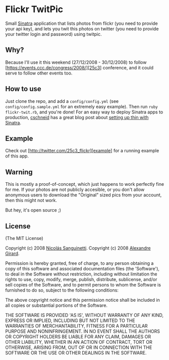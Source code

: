 # Flickr TwitPic

Small [Sinatra][] application that lists photos from flickr (you need to provide your
api key), and lets you twit this photos on twitter (you need to provide your twitter
login and password) using twitpic.

## Why?

Because I'll use it this weekend (27/12/2008 - 30/12/2008) to follow 
[https://events.ccc.de/congress/2008/][25c3] conference, and it could serve to
follow other events too.

## How to use

Just clone the repo, and add a `config/config.yml` (see `config/config.sample.yml` for an
extremely easy example). Then run `ruby flickr-twit.rb`, and you're done! For an easy 
way to deploy Sinatra apps to production, [cschneid][] has a great blog post about [setting 
up thin with Sinatra][thin-setup].

## Example

Check out [http://twitter.com/25c3_flickr][example] for a running example of this app.

## Warning

This is mostly a proof-of-concept, which just happens to work perfectly fine for me. 
If your photos are not publicly accesible, or you don't allow anonymous users to download 
the "Original" sized pics from your account, then this might not work.

But hey, it's open source ;)

## License

(The MIT License)

Copyright (c) 2008 [Nicolás Sanguinetti][foca].
Copyright (c) 2008 [Alexandre Girard][alx].

Permission is hereby granted, free of charge, to any person obtaining
a copy of this software and associated documentation files (the
'Software'), to deal in the Software without restriction, including
without limitation the rights to use, copy, modify, merge, publish,
distribute, sublicense, and/or sell copies of the Software, and to
permit persons to whom the Software is furnished to do so, subject to
the following conditions:

The above copyright notice and this permission notice shall be
included in all copies or substantial portions of the Software.

THE SOFTWARE IS PROVIDED 'AS IS', WITHOUT WARRANTY OF ANY KIND,
EXPRESS OR IMPLIED, INCLUDING BUT NOT LIMITED TO THE WARRANTIES OF
MERCHANTABILITY, FITNESS FOR A PARTICULAR PURPOSE AND NONINFRINGEMENT.
IN NO EVENT SHALL THE AUTHORS OR COPYRIGHT HOLDERS BE LIABLE FOR ANY
CLAIM, DAMAGES OR OTHER LIABILITY, WHETHER IN AN ACTION OF CONTRACT,
TORT OR OTHERWISE, ARISING FROM, OUT OF OR IN CONNECTION WITH THE
SOFTWARE OR THE USE OR OTHER DEALINGS IN THE SOFTWARE.

[Sinatra]:    http://sinatrarb.com
[cschneid]:   http://gittr.com
[thin-setup]: http://gittr.com/index.php/archive/deploying-sinatra-via-thin-and-lighttpd/
[foca]:       http://nicolassanguinetti.info
[example]:    https://twitter.com/25c3_flickr
[25c3]:       https://events.ccc.de/congress/2008
[alx]:        http://alexgirard.com